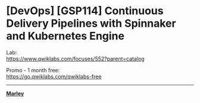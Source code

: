 # [DevOps] [GSP114] Continuous Delivery Pipelines with Spinnaker and Kubernetes Engine

Lab:  
https://www.qwiklabs.com/focuses/552?parent=catalog

Promo - 1 month free:  
https://go.qwiklabs.com/qwiklabs-free



---


<a href="https://marley.org"><strong>Marley</strong></a>

